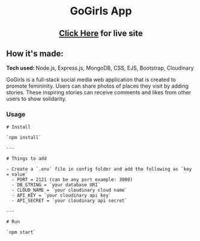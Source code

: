 <div align="center"> 

# GoGirls App
## [Click Here](https://gogirls.cyclic.app/) for live site 


</div>




## How it's made:
<strong> Tech used: </strong> Node.js, Express.js, MongoDB, CSS, EJS, Bootstrap, Cloudinary

GoGirls is a full-stack social media web application that is created to promote femininity. Users can share photos of places they visit by adding stories. These inspiring stories can receive comments and likes from other users to show solidarity. 
 

### Usage


```
# Install

`npm install`

---

# Things to add

- Create a `.env` file in config folder and add the following as `key = value`
  - PORT = 2121 (can be any port example: 3000)
  - DB_STRING = `your database URI`
  - CLOUD_NAME = `your cloudinary cloud name`
  - API_KEY = `your cloudinary api key`
  - API_SECRET = `your cloudinary api secret`

---

# Run

`npm start`

